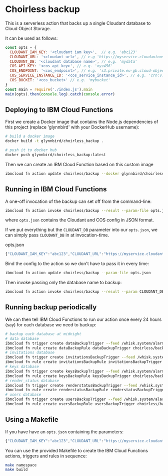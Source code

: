 # Choirless backup

This is a serverless action that backs up a single Cloudant database to Cloud Object Storage.

It can be used as follows:

```js
const opts = {
  CLOUDANT_IAM_KEY: '<cloudant iam key>',  // e.g. 'abc123'
  CLOUDANT_URL: '<cloudant url>', // e.g 'https://myservice.cloudantnosqldb.appdomain.cloud'
  CLOUDANT_DB: '<cloudant database name>', // e.g. 'mydata'
  COS_API_KEY: '<cos_api_key>', // e.g. 'xyz456'
  COS_ENDPOINT: '<cos_endpoint>', // e.g. 's3.private.eu-gb.cloud-object-storage.appdomain.cloud',
  COS_SERVICE_INSTANCE_ID: '<cos_service_instance_id>', // e.g. 'crn:v:w:x:y:z::'
  COS_BUCKET: '<cos_bucket>' // e.g. 'mybucket'
}
const main = require('./index.js').main
main(opts).then(console.log).catch(console.error)
```

## Deploying to IBM Cloud Functions

First we create a Docker image that contains the Node.js dependencies of this project (replace 'glynnbird' with your DockerHub username):

```sh
# build a docker image
docker build -t glynnbird/choirless_backup .

# push it to docker hub
docker push glynnbird/choirless_backup:latest
```

Then we can create an IBM Cloud Function based on this custom image

```sh
ibmcloud fn action update choirless/backup --docker glynnbird/choirless_backup:latest index.js
```

## Running in IBM Cloud Functions

A one-off invocation of the backup can set off from the command-line:

```sh
ibmcloud fn action invoke choirless/backup --result --param-file opts.json 
```

where `opts.json` contains the Cloudant and COS config in JSON format.

If we put everything but the `CLOUDANT_DB` parameter into our `opts.json`, we can simply pass `CLOUDANT_DB` in at invocation-time.

opts.json
```js
{"CLOUDANT_IAM_KEY":"abc123","CLOUDANT_URL":"https://myservice.cloudantnosqldb.appdomain.cloud","COS_API_KEY":"xyz456","COS_ENDPOINT":"s3.private.eu-gb.cloud-object-storage.appdomain.cloud","COS_SERVICE_INSTANCE_ID":"crn:v:w:x:y:z::","COS_BUCKET":"mybucket"}
```

Bind the config to the action so we don't have to pass it in every time:

```sh
ibmcloud fn action update choirless/backup --param-file opts.json
```

Then invoke passing only the database name to backup:

```sh
ibmcloud fn action invoke choirless/backup --result --param CLOUDANT_DB mydb
```

## Running backup periodically

We can then tell IBM Cloud Functions to run our action once every 24 hours (say) for each database we need to backup:

```sh
# backup each database at midnight
# data database
ibmcloud fn trigger create dataBackupTrigger --feed /whisk.system/alarms/alarm --param cron "5 0 * * *" --param trigger_payload "{\"CLOUDANT_DB\":\"data\"}" 
ibmcloud fn rule create dataBackupRule dataBackupTrigger choirless/backup
# invitations database
ibmcloud fn trigger create invitationsBackupTrigger --feed /whisk.system/alarms/alarm --param cron "10 0 * * *" --param trigger_payload "{\"CLOUDANT_DB\":\"invitations\"}" 
ibmcloud fn rule create invitationsBackupRule invitationsBackupTrigger choirless/backup
# keys database
ibmcloud fn trigger create keysBackupTrigger --feed /whisk.system/alarms/alarm --param cron "15 0 * * *" --param trigger_payload "{\"CLOUDANT_DB\":\"keys\"}" 
ibmcloud fn rule create keysBackupRule keysBackupTrigger choirless/backup
# render_status database
ibmcloud fn trigger create renderstatusBackupTrigger --feed /whisk.system/alarms/alarm --param cron "20 0 * * *" --param trigger_payload "{\"CLOUDANT_DB\":\"render_status\"}" 
ibmcloud fn rule create renderstatusBackupRule renderstatusBackupTrigger choirless/backup
# users database
ibmcloud fn trigger create usersBackupTrigger --feed /whisk.system/alarms/alarm --param cron "25 0 * * *" --param trigger_payload "{\"CLOUDANT_DB\":\"users\"}" 
ibmcloud fn rule create usersBackupRule usersBackupTrigger choirless/backup
```

## Using a Makefile

If you have have an `opts.json` containing the parameters:

```js
{"CLOUDANT_IAM_KEY":"abc123","CLOUDANT_URL":"https://myservice.cloudantnosqldb.appdomain.cloud","COS_API_KEY":"xyz456","COS_ENDPOINT":"s3.private.eu-gb.cloud-object-storage.appdomain.cloud","COS_SERVICE_INSTANCE_ID":"crn:v:w:x:y:z::","COS_BUCKET":"mybucket"}
```

You can use the provided Makefile to create the IBM Cloud Functions actions, triggers and rules in sequence:

```sh
make namespace
make build
```